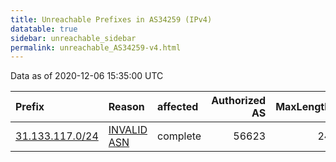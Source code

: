 ```yaml
---
title: Unreachable Prefixes in AS34259 (IPv4)
datatable: true
sidebar: unreachable_sidebar
permalink: unreachable_AS34259-v4.html
---
```


Data as of 2020-12-06 15:35:00 UTC


<div class="datatable-begin"></div>

| Prefix                                                   | Reason                                                                                                 | affected   |   Authorized AS |   MaxLength | Anchor                                         |   unreachable /24s |
|:---------------------------------------------------------|:-------------------------------------------------------------------------------------------------------|:-----------|----------------:|------------:|:-----------------------------------------------|-------------------:|
| [31.133.117.0/24](https://stat.ripe.net/31.133.117.0/24) | [INVALID ASN](https://rpki-validator.ripe.net/announcement-preview?asn=AS34259&prefix=31.133.117.0/24) | complete   |           56623 |          24 | [RIPE](unreachable_RIPE_NCC_RPKI_Root-v4.html) |                  1 |

<div class="datatable-end"></div>